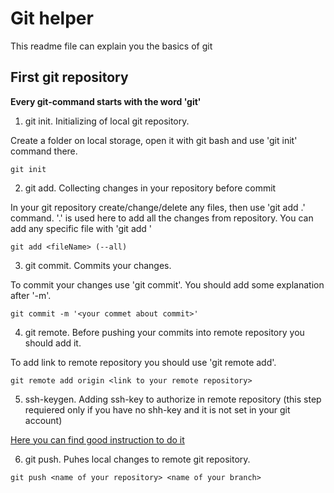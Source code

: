 # Git helper

This readme file can explain you the basics of git

## First git repository

**Every git-command starts with the word 'git'**

1. git init. Initializing of local git repository. 

Create a folder on local storage, open it with git bash and use 'git init' command there.

```
git init
```

2. git add. Collecting changes in your repository before commit

In your git repository create/change/delete any files, then use 'git add .' command. '.' is used here to add all the changes from repository. You can add any specific file with 'git add <fileName>'

```
git add <fileName> (--all)
```

3. git commit. Commits your changes.

To commit your changes use 'git commit'. You should add some explanation after '-m'.

```
git commit -m '<your commet about commit>'
```

4. git remote. Before pushing your commits into remote repository you should add it.

To add link to remote repository you should use 'git remote add'.

```
git remote add origin <link to your remote repository>
```

5. ssh-keygen. Adding ssh-key to authorize in remote repository (this step requiered only if you have no shh-key and it is not set in your git account)

[Here you can find good instruction to do it](https://inchoo.net/dev-talk/how-to-generate-ssh-keys-for-git-authorization/)

6. git push. Puhes local changes to remote git repository.

```
git push <name of your repository> <name of your branch>
```

